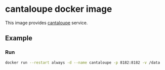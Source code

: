 # cantaloupe docker image

This image provides [cantaloupe](https://cantaloupe-project.github.io/) service. 

## Example

### Run

```sh
docker run --restart always -d --name cantaloupe -p 8182:8182 -v /data:/data orrisroot/cantaloupe
```

